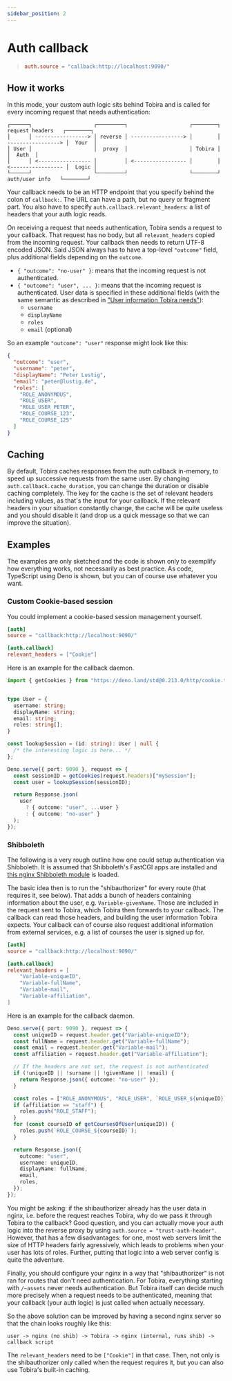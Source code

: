```yaml
---
sidebar_position: 2
---
```


# Auth callback

> ```toml
> auth.source = "callback:http://localhost:9090/"
> ```

## How it works

In this mode, your custom auth logic sits behind Tobira and is called for every incoming request that needs authentication:

```
┌──────┐                    ┌─────────┐                    ┌────────┐  request headers   ┌────────┐
│      │ -----------------> │ reverse │ -----------------> │        │ -----------------> │  Your  │
│ User │                    │  proxy  │                    │ Tobira │                    │  Auth  │
│      │ <----------------- │         │ <----------------- │        │ <----------------- │  Logic │
└──────┘                    └─────────┘                    └────────┘   auth/user info   └────────┘
```

Your callback needs to be an HTTP endpoint that you specify behind the colon of `callback:`.
The URL can have a path, but no query or fragment part.
You also have to specify `auth.callback.relevant_headers`: a list of headers that your auth logic reads.

On receiving a request that needs authentication, Tobira sends a request to your callback.
That request has no body, but all `relevant_headers` copied from the incoming request.
Your callback then needs to return UTF-8 encoded JSON.
Said JSON always has to have a top-level `"outcome"` field, plus additional fields depending on the `outcome`.

- `{ "outcome": "no-user" }`: means that the incoming request is not authenticated.
- `{ "outcome": "user", ... }`: means that the incoming request is authenticated.
  User data is specified in these additional fields (with the same semantic as described in ["User information Tobira needs"](./#user-information-tobira-needs)):
  - `username`
  - `displayName`
  - `roles`
  - `email` (optional)

So an example `"outcome": "user"` response might look like this:

```json
{
  "outcome": "user",
  "username": "peter",
  "displayName": "Peter Lustig",
  "email": "peter@lustig.de",
  "roles": [
    "ROLE_ANONYMOUS",
    "ROLE_USER",
    "ROLE_USER_PETER",
    "ROLE_COURSE_123",
    "ROLE_COURSE_125"
  ]
}
```

## Caching

By default, Tobira caches responses from the auth callback in-memory, to speed up successive requests from the same user.
By changing `auth.callback.cache_duration`, you can change the duration or disable caching completely.
The key for the cache is the set of relevant headers including values, as that's the input for your callback.
If the relevant headers in your situation constantly change, the cache will be quite useless and you should disable it (and drop us a quick message so that we can improve the situation).


## Examples

The examples are only sketched and the code is shown only to exemplify how everything works, not necessarily as best practice.
As code, TypeScript using Deno is shown, but you can of course use whatever you want.

### Custom Cookie-based session

You could implement a cookie-based session management yourself.

```toml
[auth]
source = "callback:http://localhost:9090/"

[auth.callback]
relevant_headers = ["Cookie"]
```

Here is an example for the callback daemon.

```ts
import { getCookies } from "https://deno.land/std@0.213.0/http/cookie.ts";


type User = {
  username: string;
  displayName: string;
  email: string;
  roles: string[];
}

const lookupSession = (id: string): User | null {
  /* the interesting logic is here... */
};

Deno.serve({ port: 9090 }, request => {
  const sessionID = getCookies(request.headers)["mySession"];
  const user = lookupSession(sessionID);

  return Response.json(
    user
      ? { outcome: "user", ...user }
      : { outcome: "no-user" }
  );
});
```


### Shibboleth

The following is a very rough outline how one could setup authentication via Shibboleth.
It is assumed that Shibboleth's FastCGI apps are installed and [this nginx Shibboleth module](https://github.com/nginx-shib/nginx-http-shibboleth) is loaded.

The basic idea then is to run the "shibauthorizer" for every route (that requires it, see below).
That adds a bunch of headers containing information about the user, e.g. `Variable-givenName`.
Those are included in the request sent to Tobira, which Tobira then forwards to your callback.
The callback can read those headers, and building the user information Tobira expects.
Your callback can of course also request additional information from external services, e.g. a list of courses the user is signed up for.

```toml
[auth]
source = "callback:http://localhost:9090/"

[auth.callback]
relevant_headers = [
    "Variable-uniqueID",
    "Variable-fullName",
    "Variable-mail",
    "Variable-affiliation",
]
```

Here is an example for the callback daemon.

```ts
Deno.serve({ port: 9090 }, request => {
  const uniqueID = request.header.get("Variable-uniqueID");
  const fullName = request.header.get("Variable-fullName");
  const email = request.header.get("Variable-mail");
  const affiliation = request.header.get("Variable-affiliation");

  // If the headers are not set, the request is not authenticated
  if (!uniqueID || !surname || !givenName || !email) {
    return Response.json({ outcome: "no-user" });
  }

  const roles = ["ROLE_ANONYMOUS", "ROLE_USER", `ROLE_USER_${uniqueID}`];
  if (affiliation == "staff") {
    roles.push("ROLE_STAFF");
  }
  for (const courseID of getCoursesOfUser(uniqueID)) {
    roles.push(`ROLE_COURSE_${courseID}`);
  }

  return Response.json({
    outcome: "user",
    username: uniqueID,
    displayName: fullName,
    email,
    roles,
  });
});
```

You might be asking: if the shibauthorizer already has the user data in nginx, i.e. before the request reaches Tobira, why do we pass it through Tobira to the callback?
Good question, and you can actually move your auth logic into the reverse proxy by using `auth.source = "trust-auth-header"`.
However, that has a few disadvantages:
for one, most web servers limit the size of HTTP headers fairly agressively, which leads to problems when your user has lots of roles.
Further, putting that logic into a web server config is quite the adventure.

Finally, you should configure your nginx in a way that "shibauthorizer" is not ran for routes that don't need authentication.
For Tobira, everything starting with `/~assets` never needs authentication.
But Tobira itself can decide much more precisely when a request needs to be authenticated, meaning that your callback (your auth logic) is just called when actually necessary.

So the above solution can be improved by having a second nginx server so that the chain looks roughly like this:

```
user -> nginx (no shib) -> Tobira -> nginx (internal, runs shib) -> callback script
```

The `relevant_headers` need to be `["Cookie"]` in that case.
Then, not only is the shibauthorizer only called when the request requires it, but you can also use Tobira's built-in caching.
